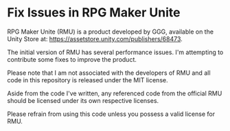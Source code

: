 
# Fix Issues in RPG Maker Unite

RPG Maker Unite (RMU) is a product developed by GGG, available on the Unity Store at: https://assetstore.unity.com/publishers/68473.

The initial version of RMU has several performance issues. I'm attempting to contribute some fixes to improve the product.

Please note that I am not associated with the developers of RMU and all code in this repository is released under the MIT license.

Aside from the code I've written, any referenced code from the official RMU should be licensed under its own respective licenses.

Please refrain from using this code unless you possess a valid license for RMU.
